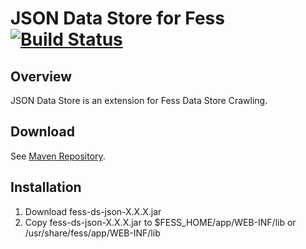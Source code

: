 JSON Data Store for Fess [![Build Status](https://travis-ci.org/codelibs/fess-ds-json.svg?branch=master)](https://travis-ci.org/codelibs/fess-ds-json)
==========================

## Overview

JSON Data Store is an extension for Fess Data Store Crawling.

## Download

See [Maven Repository](http://central.maven.org/maven2/org/codelibs/fess/fess-ds-json/).

## Installation

1. Download fess-ds-json-X.X.X.jar
2. Copy fess-ds-json-X.X.X.jar to $FESS\_HOME/app/WEB-INF/lib or /usr/share/fess/app/WEB-INF/lib

